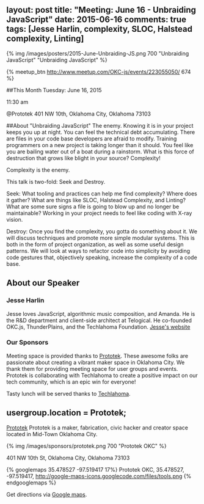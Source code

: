 layout: post
title: "Meeting: June 16 - Unbraiding JavaScript"
date: 2015-06-16
comments: true
tags: [Jesse Harlin, complexity, SLOC, Halstead complexity, Linting]
---
{% img /images/posters/2015-June-Unbraiding-JS.png 700 "Unbraiding JavaScript" "Unbraiding JavaScript" %}

{% meetup_btn http://www.meetup.com/OKC-js/events/223055050/ 674 %}

##This Month
Tuesday: June 16, 2015

11:30 am

@Prototek
401 NW 10th,
Oklahoma City, Oklahoma
73103


##About "Unbraiding JavaScript"
The enemy. Knowing it is in your project keeps you up at night. You can feel the technical debt accumulating. There are files in your code base developers are afraid to modify. Training programmers on a new project is taking longer than it should. You feel like you are bailing water out of a boat during a rainstorm. What is this force of destruction that grows like blight in your source? Complexity!

Complexity is the enemy.

This talk is two-fold: Seek and Destroy.

Seek:
What tooling and practices can help me find complexity? Where does it gather? What are things like SLOC, Halstead Complexity, and Linting? What are some sure signs a file is going to blow up and no longer be maintainable? Working in your project needs to feel like coding with X-ray vision.

Destroy:
Once you find the complexity, you gotta do something about it. We will discuss techniques and promote more simple modular systems. This is both in the form of project organization, as well as some useful design patterns. We will look at ways to refactor code into simplicity by avoiding code gestures that, objectively speaking, increase the complexity of a code base.

## About our Speaker

### Jesse Harlin

Jesse loves JavaScript, algorithmic music composition, and Amanda. He is the R&D department and client-side architect at Telogical. He co-founded OKC.js, ThunderPlains, and the Techlahoma Foundation.
[Jesse's website](http://jesseharlin.net/)

<!-- more -->

### Our Sponsors
Meeting space is provided thanks to [Prototek](http://www.prototekokc.com). These awesome folks are passionate about creating a vibrant maker space in Oklahoma City. We thank them for providing meeting space for user groups and events. Prototek is collaborating with Techlahoma to create a positive impact on our tech community, which is an epic win for everyone!

Tasty lunch will be served thanks to [Techlahoma](http://techlahoma.org/).

## usergroup.location = Prototek;

[Prototek](http://prototekokc.com/) Prototek is a maker, fabrication, civic hacker and creator space located in Mid-Town Oklahoma City.

{% img /images/sponsors/prototek.png 700 "Prototek OKC" %}

401 NW 10th St, Oklahoma City, Oklahoma 73103

{% googlemaps 35.478527 -97.519417 17%}
  Prototek OKC, 35.478527, -97.519417, http://google-maps-icons.googlecode.com/files/tools.png
{% endgooglemaps %}

Get directions via [Google maps](https://www.google.com/maps/place/401+NW+10th+St/@35.478527,-97.519417,17z/data=!3m1!4b1!4m2!3m1!1s0x87b21733fd30d655:0xce3a1cd9b95c8415).
